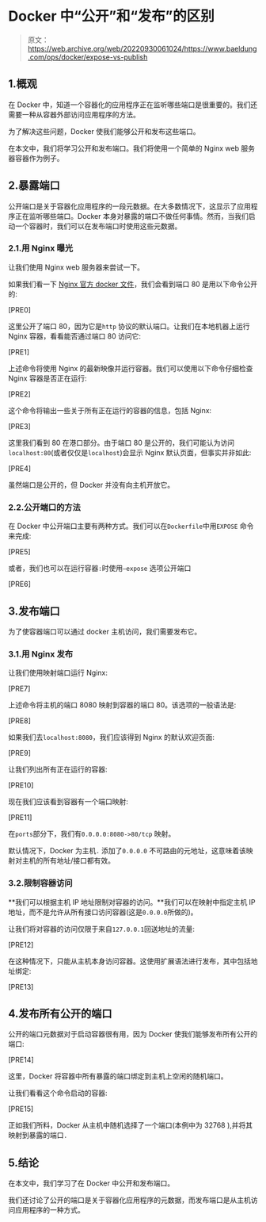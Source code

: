 # Docker 中“公开”和“发布”的区别

> 原文：<https://web.archive.org/web/20220930061024/https://www.baeldung.com/ops/docker/expose-vs-publish>

## 1.概观

在 Docker 中，知道一个容器化的应用程序正在监听哪些端口是很重要的。我们还需要一种从容器外部访问应用程序的方法。

为了解决这些问题，Docker 使我们能够公开和发布这些端口。

在本文中，我们将学习公开和发布端口。我们将使用一个简单的 Nginx web 服务器容器作为例子。

## 2.暴露端口

公开端口是关于容器化应用程序的一段元数据。在大多数情况下，这显示了应用程序正在监听哪些端口。Docker 本身对暴露的端口不做任何事情。然而，当我们启动一个容器时，我们可以在发布端口时使用这些元数据。

### 2.1.用 Nginx 曝光

让我们使用 Nginx web 服务器来尝试一下。

如果我们看一下 [Nginx 官方 docker 文件](https://web.archive.org/web/20220727020703/https://github.com/nginxinc/docker-nginx/blob/dcaaf66e4464037b1a887541f39acf8182233ab8/mainline/debian/Dockerfile)，我们会看到端口 80 是用以下命令公开的:

[PRE0]

这里公开了端口 80，因为它是`http` 协议的默认端口。让我们在本地机器上运行 Nginx 容器，看看能否通过端口 80 访问它:

[PRE1]

上述命令将使用 Nginx 的最新映像并运行容器。我们可以使用以下命令仔细检查 Nginx 容器是否正在运行:

[PRE2]

这个命令将输出一些关于所有正在运行的容器的信息，包括 Nginx:

[PRE3]

这里我们看到 80 在港口部分。由于端口 80 是公开的，我们可能认为访问`localhost:80`(或者仅仅是`localhost`)会显示 Nginx 默认页面，但事实并非如此:

[PRE4]

虽然端口是公开的，但 Docker 并没有向主机开放它。

### 2.2.公开端口的方法

在 Docker 中公开端口主要有两种方式。我们可以在`Dockerfile`中用`EXPOSE` 命令来完成:

[PRE5]

或者，我们也可以在运行容器`:`时使用`–expose` 选项公开端口

[PRE6]

## 3.发布端口

为了使容器端口可以通过 docker 主机访问，我们需要发布它。

### 3.1.用 Nginx 发布

让我们使用映射端口运行 Nginx:

[PRE7]

上述命令将主机的端口 8080 映射到容器的端口 80。该选项的一般语法是:

[PRE8]

如果我们去`localhost:8080`，我们应该得到 Nginx 的默认欢迎页面:

[PRE9]

让我们列出所有正在运行的容器:

[PRE10]

现在我们应该看到容器有一个端口映射:

[PRE11]

在`ports`部分下，我们有`0.0.0.0:8080->80/tcp` 映射。

默认情况下，Docker 为主机`.` 添加了`0.0.0.0` 不可路由的元地址，这意味着该映射对主机的所有地址/接口都有效。

### 3.2.限制容器访问

**我们可以根据主机 IP 地址限制对容器的访问。**我们可以在映射中指定主机 IP 地址，而不是允许从所有接口访问容器(这是`0.0.0.0`所做的)。

让我们将对容器的访问仅限于来自`127.0.0.1`回送地址的流量:

[PRE12]

在这种情况下，只能从主机本身访问容器。这使用扩展语法进行发布，其中包括地址绑定:

[PRE13]

## 4.发布所有公开的端口

公开的端口元数据对于启动容器很有用，因为 Docker 使我们能够发布所有公开的端口:

[PRE14]

这里，Docker 将容器中所有暴露的端口绑定到主机上空闲的随机端口。

让我们看看这个命令启动的容器:

[PRE15]

正如我们所料，Docker 从主机中随机选择了一个端口(本例中为 32768 ),并将其映射到暴露的端口`.`

## 5.结论

在本文中，我们学习了在 Docker 中公开和发布端口。

我们还讨论了公开的端口是关于容器化应用程序的元数据，而发布端口是从主机访问应用程序的一种方式。